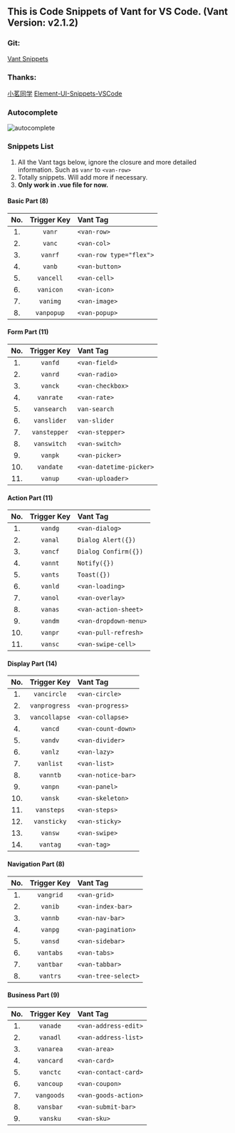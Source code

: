 <!--
 * @Description: Vant Snippets
 * @Author: fishku
 * @Date: 2019-08-12 08:44:25
 * @LastEditTime: 2019-08-14 15:33:33
 * @LastEditors: Please set LastEditors
 -->
## This is Code Snippets of Vant for VS Code. (Vant Version: v2.1.2)
### Git: 
[Vant Snippets](https://github.com/yhsy/vant-snippets) 

### Thanks: 
[小茗同学](http://blog.haoji.me/vscode-plugin-overview.html)
[Element-UI-Snippets-VSCode](https://github.com/snowffer/Element-UI-Snippets-VSCode) 

### Autocomplete
![autocomplete](https://github.com/yhsy/vant-snippets/blob/master/images/vant-auto1.gif)

### Snippets List
1. All the Vant tags below, ignore the closure and more detailed information. Such as `vanr` to `<van-row>`
2. Totally  snippets. Will add more if necessary.
3. **Only work in .vue file for now.**

#### Basic Part (8)
|No. | Trigger&nbsp;Key | Vant Tag|
|:------:|:--------------:|:--------|
|1. | `vanr` | `<van-row>` |
|2. | `vanc` | `<van-col>` |
|3. | `vanrf` | `<van-row type="flex">` |
|4. | `vanb` | `<van-button>` |
|5. | `vancell` | `<van-cell>` |
|6. | `vanicon` | `<van-icon>` |
|7. | `vanimg` | `<van-image>` |
|8. | `vanpopup` | `<van-popup>` |


#### Form Part (11)

|No. |  Trigger&nbsp;Key | Vant Tag|
|:------:|:--------------:|:--------|
|1.  | `vanfd` | `<van-field>` |
|2.  | `vanrd` | `<van-radio>` |
|3.  | `vanck` | `<van-checkbox>` |
|4.  | `vanrate` | `<van-rate>` |
|5.  | `vansearch` | `van-search` |
|6.  | `vanslider` | `van-slider` |
|7.  | `vanstepper` | `<van-stepper>` |
|8.  | `vanswitch` | `<van-switch>` |
|9.  | `vanpk` | `<van-picker>` |
|10. | `vandate` | `<van-datetime-picker>` |
|11. | `vanup` | `<van-uploader>` |


#### Action Part (11)

|No. |  Trigger Key | Vant Tag|
|:------:|:--------------:|:--------|
|1.  | `vandg` | `<van-dialog>` |
|2.  | `vanal` | `Dialog Alert({})` |
|3.  | `vancf` | `Dialog Confirm({})` |
|4.  | `vannt` | `Notify({})` |
|5.  | `vants` | `Toast({})` |
|6.  | `vanld` | `<van-loading>` |
|7.  | `vanol` | `<van-overlay>` |
|8.  | `vanas` | `<van-action-sheet>` |
|9.  | `vandm` | `<van-dropdown-menu>` |
|10. | `vanpr` | `<van-pull-refresh>` |
|11. | `vansc` | `<van-swipe-cell>` |


#### Display Part (14)

|No. |  Trigger Key | Vant Tag|
|:------:|:--------------:|:--------|
|1.  | `vancircle` | `<van-circle>` |
|2.  | `vanprogress` | `<van-progress>` |
|3.  | `vancollapse` | `<van-collapse>` |
|4.  | `vancd` | 	`<van-count-down>` |
|5.  | `vandv` | 	`<van-divider>` |
|6.  | `vanlz` | 	`<van-lazy>` |
|7.  | `vanlist` | `<van-list>` |
|8.  | `vanntb` | 	`<van-notice-bar>` |
|9.  | `vanpn` | 	`<van-panel>` |
|10. | `vansk` | 	`<van-skeleton>` |
|11. | `vansteps` | `<van-steps>` |
|12. | `vansticky` | `<van-sticky>` |
|13. | `vansw` | 	`<van-swipe>` |
|14. | `vantag` | `<van-tag>` |


#### Navigation Part (8)

|No. |  Trigger Key | Vant Tag|
|:------:|:--------------:|:--------|
|1. | `vangrid` | `<van-grid>` |
|2. | `vanib` | `<van-index-bar>` |
|3. | `vannb` | `<van-nav-bar>` |
|4. | `vanpg` | `<van-pagination>` |
|5. | `vansd` | `<van-sidebar>` |
|6. | `vantabs` | `<van-tabs>` |
|7. | `vantbar` | `<van-tabbar>` |
|8. | `vantrs` | `<van-tree-select>` |

#### Business Part (9)
|No. |  Trigger Key | Vant Tag|
|:------:|:--------------:|:--------|
|1. | `vanade` | `<van-address-edit>` |
|2. | `vanadl` | `<van-address-list>` |
|3. | `vanarea` | `<van-area>` |
|4. | `vancard` | `<van-card>` |
|5. | `vanctc` | `<van-contact-card>` |
|6. | `vancoup` | `<van-coupon>` |
|7. | `vangoods` | `<van-goods-action>` |
|8. | `vansbar` | `<van-submit-bar>` |
|9. | `vansku` | `<van-sku>` |

